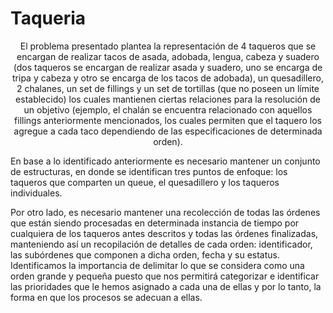 # Taqueria
<p style="text-align: center;">El problema presentado plantea la representación de 4 taqueros que se encargan de realizar tacos de asada, adobada, lengua, cabeza y suadero (dos taqueros se encargan de realizar asada y suadero, uno se encarga de tripa y cabeza y otro se encarga de los tacos de adobada), un quesadillero, 2 chalanes, un set de fillings y un set de tortillas (que no poseen un límite establecido) los cuales mantienen ciertas relaciones para la resolución de un objetivo (ejemplo, el chalán se encuentra relacionado con aquellos fillings anteriormente mencionados, los cuales permiten que el taquero los agregue a cada taco dependiendo de las especificaciones de determinada orden). 
</p>
En base a lo identificado anteriormente es necesario mantener un conjunto de estructuras, en donde se identifican tres puntos de enfoque: los taqueros que comparten un queue, el quesadillero y los taqueros individuales.

Por otro lado, es necesario mantener una recolección de todas las órdenes que están siendo procesadas en determinada instancia de tiempo por cualquiera de los taqueros antes descritos y todas las órdenes finalizadas, manteniendo así un recopilación de detalles de cada orden: identificador, las subórdenes que componen a dicha orden, fecha y su estatus.
Identificamos la importancia de delimitar lo que se considera como una orden grande y pequeña puesto que nos permitirá categorizar e identificar las prioridades que le hemos asignado a cada una de ellas y por lo tanto, la forma en que los procesos se adecuan a ellas.


